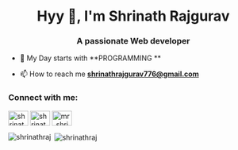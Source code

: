 <h1 align="center">Hyy 👋, I'm Shrinath Rajgurav</h1>
<h3 align="center">A passionate Web developer</h3>

- 💬 My Day starts with  **PROGRAMMING **

- 📫 How to reach me **shrinathrajgurav776@gmail.com**

<h3 align="left">Connect with me:</h3>
<p align="left">
<a href="https://linkedin.com/in/shrinathrajgurav09" target="blank"><img align="center" src="https://raw.githubusercontent.com/rahuldkjain/github-profile-readme-generator/master/src/images/icons/Social/linked-in-alt.svg" alt="shrinathrajgurav09" height="30" width="40" /></a>
<a href="https://fb.com/shrinath rajgurav" target="blank"><img align="center" src="https://raw.githubusercontent.com/rahuldkjain/github-profile-readme-generator/master/src/images/icons/Social/facebook.svg" alt="shrinath rajgurav" height="30" width="40" /></a>
<a href="https://instagram.com/mr_shri_rajgurav" target="blank"><img align="center" src="https://raw.githubusercontent.com/rahuldkjain/github-profile-readme-generator/master/src/images/icons/Social/instagram.svg" alt="mr_shri_rajgurav" height="30" width="40" /></a>
</p>



<p><img align="left" src="https://github-readme-stats.vercel.app/api/top-langs?username=shrinathraj&show_icons=true&locale=en&layout=compact" alt="shrinathraj" /></p>

<p>&nbsp;<img align="center" src="https://github-readme-stats.vercel.app/api?username=shrinathraj&show_icons=true&locale=en" alt="shrinathraj" /></p>
